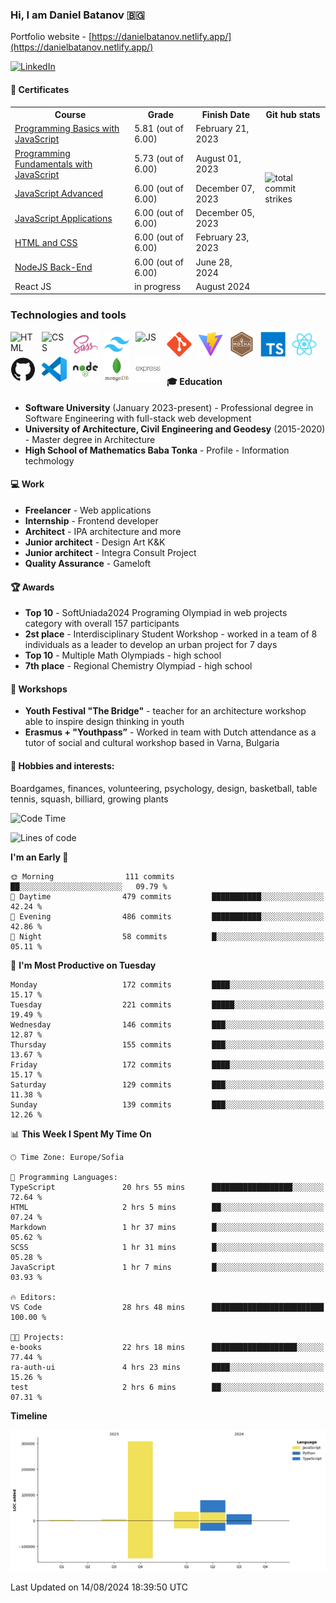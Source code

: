 ### Hi, I am Daniel Batanov 🇧🇬

Portfolio website - [https://danielbatanov.netlify.app/](https://danielbatanov.netlify.app/)
   
<a href="https://www.linkedin.com/in/danielbatanov"><img src="https://img.shields.io/badge/linkedin-0A66C2?style=for-the-badge&logo=linkedin&logoColor=white" alt="LinkedIn" style="width: 80px; height: 20px;"></a>        

#### :scroll: Certificates
<table>
  <tr>
    <th>Course</th>
    <th>Grade</th>
    <th>Finish Date</th>
    <th>Git hub stats</th>
  </tr>
  <tr>
    <td><a href="https://softuni.bg/Certificates/Details/159814/4fcfee60">Programming Basics with JavaScript</a></td>
    <td>5.81 (out of 6.00)</td>
    <td>February 21, 2023</td>
    <td rowspan="5"><img align="center" src="https://github-readme-streak-stats.herokuapp.com/?user=batanoffs&layout=compact&hide_border=true" alt="total commit strikes"/></td>
  </tr>
  <tr>
    <td><a href="https://softuni.bg/Certificates/Details/180198/31625e83">Programming Fundamentals with JavaScript</a></td>
    <td>5.73 (out of 6.00)</td>
    <td>August 01, 2023</td>
  </tr>
  <tr>
    <td><a href="https://softuni.bg/Certificates/Details/195467/d2fe5f99">JavaScript Advanced</a></td>
    <td>6.00 (out of 6.00)</td>
    <td>December 07, 2023</td>
  </tr>
  <tr>
    <td><a href="https://softuni.bg/Certificates/Details/195298/1f9f9bde">JavaScript Applications</a></td>
    <td>6.00 (out of 6.00)</td>
    <td>December 05, 2023</td>
  </tr>
  <tr>
    <td><a href="https://softuni.bg/certificates/details/205221/f430eb0f">HTML and CSS</a></td>
    <td>6.00 (out of 6.00)</td>
    <td>February 23, 2023</td>
  </tr>
  <tr>
    <td><a href="https://softuni.bg/certificates/details/218275/6b86be8a">NodeJS Back-End</a></td>
    <td>6.00 (out of 6.00)</td>
    <td>June 28, 2024</td>
  </tr>
  <tr>
    <td>React JS</td>
    <td>in progress</td>
    <td>August 2024</td>
  </tr>
</table>


### Technologies and tools
<img align="left" alt="HTML" width="40px" style="padding-right:10px;" src="https://cdn.jsdelivr.net/gh/devicons/devicon/icons/html5/html5-original.svg"/>
<img align="left" alt="CSS" width="40px" style="padding-right:10px;" src="https://cdn.jsdelivr.net/gh/devicons/devicon/icons/css3/css3-original.svg"/>
<img align="left" alt="SASS" width="40px" style="padding-right:10px;" src="https://github.com/devicons/devicon/blob/v2.16.0/icons/sass/sass-original.svg"/>
<img align="left" alt="Tailwind" width="40px" style="padding-right:10px;" src="https://github.com/devicons/devicon/blob/v2.16.0/icons/tailwindcss/tailwindcss-original.svg"/>
<img align="left" alt="JS" width="40px" style="padding-right:10px;" src="https://cdn.jsdelivr.net/gh/devicons/devicon/icons/javascript/javascript-original.svg"/>
<img align="left" alt="github" width="40px" style="padding-right:10px;" src="https://github.com/devicons/devicon/blob/master/icons/git/git-original.svg"/>
<img align="left" alt="vite" width="40px" style="padding-right:10px;" src="https://github.com/devicons/devicon/blob/master/icons/vitejs/vitejs-original.svg"/>
<img align="left" alt="mocha" width="40px" style="padding-right:10px;" src="https://github.com/devicons/devicon/blob/v2.14.0/icons/mocha/mocha-plain.svg"/>
<img align="left" alt="typescript" width="40px" style="padding-right:10px;" src="https://github.com/devicons/devicon/blob/v2.14.0/icons/typescript/typescript-plain.svg"/>
<img align="left" alt="react" width="40px" style="padding-right:10px;" src="https://github.com/devicons/devicon/blob/v2.14.0/icons/react/react-original.svg"/>
<img align="left" alt="github" width="40px" style="padding-right:10px;" src="https://github.com/devicons/devicon/blob/master/icons/github/github-original.svg"/>
<img align="left" alt="vscode" width="40px" style="padding-right:10px;" src="https://github.com/devicons/devicon/blob/v2.14.0/icons/vscode/vscode-original.svg"/>  
<img align="left" alt="nodejs" width="40px" style="padding-right:10px;" src="https://github.com/devicons/devicon/blob/v2.16.0/icons/nodejs/nodejs-original-wordmark.svg"/>  
<img align="left" alt="mongodb" width="40px" style="padding-right:10px;" src="https://github.com/devicons/devicon/blob/v2.16.0/icons/mongodb/mongodb-original-wordmark.svg"/>
<img align="left" alt="express" width="40px" style="padding-right:10px;" src="https://github.com/devicons/devicon/blob/v2.16.0/icons/express/express-original-wordmark.svg"/>

</br>
</br>
</br>

#### 🎓 Education
- **Software University** (January 2023-present) - Professional degree in Software Engineering with full-stack web development
- **University of Architecture, Civil Engineering and Geodesy** (2015-2020) - Master degree in Architecture
- **High School of Mathematics Baba Tonka** - Profile - Information techmology

#### 💻 Work
- **Freelancer** - Web applications
- **Internship** - Frontend developer
- **Architect** - IPA architecture and more
- **Junior architect** - Design Art K&K
- **Junior architect** - Integra Consult Project
- **Quality Assurance** - Gameloft

#### 🏆 Awards
- **Top 10** - SoftUniada2024 Programing Olympiad in web projects category with overall 157 participants
- **2st place** - Interdisciplinary Student Workshop - worked in a team of 8 individuals as a leader to
develop an urban project for 7 days
- **Top 10** - Multiple Math Olympiads - high school
- **7th place** - Regional Chemistry Olympiad - high school

#### :busts_in_silhouette: Workshops
- **Youth Festival "The Bridge"** - teacher for an architecture workshop able to inspire design thinking in youth
- **Erasmus + "Youthpass”** - Worked in team with Dutch attendance as a tutor of social and cultural workshop based in Varna, Bulgaria

#### 🤹 Hobbies and interests: 
Boardgames, finances, volunteering, psychology, design, basketball, table tennis, squash, billiard, growing plants




<!--START_SECTION:waka-->
![Code Time](http://img.shields.io/badge/Code%20Time-1%2C008%20hrs%2055%20mins-blue)

![Lines of code](https://img.shields.io/badge/From%20Hello%20World%20I%27ve%20Written-457.9%20thousand%20lines%20of%20code-blue)

**I'm an Early 🐤** 

```text
🌞 Morning                111 commits         ██░░░░░░░░░░░░░░░░░░░░░░░   09.79 % 
🌆 Daytime                479 commits         ███████████░░░░░░░░░░░░░░   42.24 % 
🌃 Evening                486 commits         ███████████░░░░░░░░░░░░░░   42.86 % 
🌙 Night                  58 commits          █░░░░░░░░░░░░░░░░░░░░░░░░   05.11 % 
```
📅 **I'm Most Productive on Tuesday** 

```text
Monday                   172 commits         ████░░░░░░░░░░░░░░░░░░░░░   15.17 % 
Tuesday                  221 commits         █████░░░░░░░░░░░░░░░░░░░░   19.49 % 
Wednesday                146 commits         ███░░░░░░░░░░░░░░░░░░░░░░   12.87 % 
Thursday                 155 commits         ███░░░░░░░░░░░░░░░░░░░░░░   13.67 % 
Friday                   172 commits         ████░░░░░░░░░░░░░░░░░░░░░   15.17 % 
Saturday                 129 commits         ███░░░░░░░░░░░░░░░░░░░░░░   11.38 % 
Sunday                   139 commits         ███░░░░░░░░░░░░░░░░░░░░░░   12.26 % 
```


📊 **This Week I Spent My Time On** 

```text
🕑︎ Time Zone: Europe/Sofia

💬 Programming Languages: 
TypeScript               20 hrs 55 mins      ██████████████████░░░░░░░   72.64 % 
HTML                     2 hrs 5 mins        ██░░░░░░░░░░░░░░░░░░░░░░░   07.24 % 
Markdown                 1 hr 37 mins        █░░░░░░░░░░░░░░░░░░░░░░░░   05.62 % 
SCSS                     1 hr 31 mins        █░░░░░░░░░░░░░░░░░░░░░░░░   05.28 % 
JavaScript               1 hr 7 mins         █░░░░░░░░░░░░░░░░░░░░░░░░   03.93 % 

🔥 Editors: 
VS Code                  28 hrs 48 mins      █████████████████████████   100.00 % 

🐱‍💻 Projects: 
e-books                  22 hrs 18 mins      ███████████████████░░░░░░   77.44 % 
ra-auth-ui               4 hrs 23 mins       ████░░░░░░░░░░░░░░░░░░░░░   15.26 % 
test                     2 hrs 6 mins        ██░░░░░░░░░░░░░░░░░░░░░░░   07.31 % 
```

**Timeline**

![Lines of Code chart](https://raw.githubusercontent.com/batanoffs/batanoffs/main/assets/bar_graph.png)


 Last Updated on 14/08/2024 18:39:50 UTC
<!--END_SECTION:waka-->



 <!-- <a href="#"><img align="center" src="https://github-profile-trophy.vercel.app/?username=batanoffs&column=-1&margin-w=8&margin-h=2" alt="GitHub Trophies" /></a> -->



